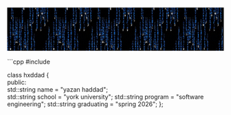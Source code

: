 <p align="center">
  <img src="matrix.gif" alt="Matrix GIF">
</p>
```cpp
#include <string>

class hxddad {       
  public:             
    std::string name = "yazan haddad";        
    std::string school = "york university";
    std::string program = "software engineering";
    std::string graduating = "spring 2026";
};
```
